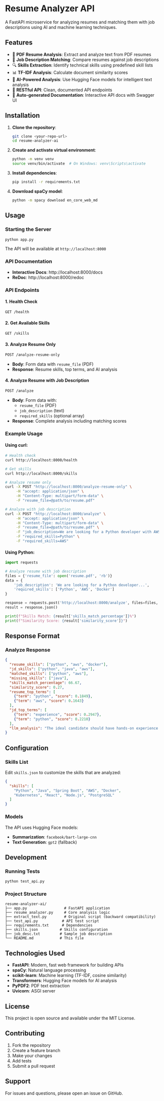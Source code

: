 # Resume Analyzer API

A FastAPI microservice for analyzing resumes and matching them with job descriptions using AI and machine learning techniques.

## Features

- 📄 **PDF Resume Analysis**: Extract and analyze text from PDF resumes
- 🎯 **Job Description Matching**: Compare resumes against job descriptions
- 🔍 **Skills Extraction**: Identify technical skills using predefined skill lists
- 📊 **TF-IDF Analysis**: Calculate document similarity scores
- 🤖 **AI-Powered Analysis**: Use Hugging Face models for intelligent text analysis
- 🚀 **RESTful API**: Clean, documented API endpoints
- 📖 **Auto-generated Documentation**: Interactive API docs with Swagger UI

## Installation

1. **Clone the repository**:
   ```bash
   git clone <your-repo-url>
   cd resume-analyzer-ai
   ```

2. **Create and activate virtual environment**:
   ```bash
   python -m venv venv
   source venv/bin/activate  # On Windows: venv\Scripts\activate
   ```

3. **Install dependencies**:
   ```bash
   pip install -r requirements.txt
   ```

4. **Download spaCy model**:
   ```bash
   python -m spacy download en_core_web_md
   ```

## Usage

### Starting the Server

```bash
python app.py
```

The API will be available at `http://localhost:8000`

### API Documentation

- **Interactive Docs**: http://localhost:8000/docs
- **ReDoc**: http://localhost:8000/redoc

### API Endpoints

#### 1. Health Check
```bash
GET /health
```

#### 2. Get Available Skills
```bash
GET /skills
```

#### 3. Analyze Resume Only
```bash
POST /analyze-resume-only
```
- **Body**: Form data with `resume_file` (PDF)
- **Response**: Resume skills, top terms, and AI analysis

#### 4. Analyze Resume with Job Description
```bash
POST /analyze
```
- **Body**: Form data with:
  - `resume_file` (PDF)
  - `job_description` (text)
  - `required_skills` (optional array)
- **Response**: Complete analysis including matching scores

### Example Usage

#### Using curl:

```bash
# Health check
curl http://localhost:8000/health

# Get skills
curl http://localhost:8000/skills

# Analyze resume only
curl -X POST "http://localhost:8000/analyze-resume-only" \
     -H "accept: application/json" \
     -H "Content-Type: multipart/form-data" \
     -F "resume_file=@path/to/resume.pdf"

# Analyze with job description
curl -X POST "http://localhost:8000/analyze" \
     -H "accept: application/json" \
     -H "Content-Type: multipart/form-data" \
     -F "resume_file=@path/to/resume.pdf" \
     -F "job_description=We are looking for a Python developer with AWS experience..." \
     -F "required_skills=Python" \
     -F "required_skills=AWS"
```

#### Using Python:

```python
import requests

# Analyze resume with job description
files = {'resume_file': open('resume.pdf', 'rb')}
data = {
    'job_description': 'We are looking for a Python developer...',
    'required_skills': ['Python', 'AWS', 'Docker']
}

response = requests.post('http://localhost:8000/analyze', files=files, data=data)
result = response.json()

print(f"Skills Match: {result['skills_match_percentage']}%")
print(f"Similarity Score: {result['similarity_score']}")
```

## Response Format

### Analyze Response
```json
{
  "resume_skills": ["python", "aws", "docker"],
  "jd_skills": ["python", "java", "aws"],
  "matched_skills": ["python", "aws"],
  "missing_skills": ["java"],
  "skills_match_percentage": 66.67,
  "similarity_score": 0.27,
  "resume_top_terms": [
    {"term": "python", "score": 0.1849},
    {"term": "aws", "score": 0.1643}
  ],
  "jd_top_terms": [
    {"term": "experience", "score": 0.2947},
    {"term": "python", "score": 0.2210}
  ],
  "llm_analysis": "The ideal candidate should have hands-on experience..."
}
```

## Configuration

### Skills List
Edit `skills.json` to customize the skills that are analyzed:

```json
{
  "skills": [
    "Python", "Java", "Spring Boot", "AWS", "Docker",
    "Kubernetes", "React", "Node.js", "PostgreSQL"
  ]
}
```

### Models
The API uses Hugging Face models:
- **Summarization**: `facebook/bart-large-cnn`
- **Text Generation**: `gpt2` (fallback)

## Development

### Running Tests
```bash
python test_api.py
```

### Project Structure
```
resume-analyzer-ai/
├── app.py                 # FastAPI application
├── resume_analyzer.py     # Core analysis logic
├── extract_text.py        # Original script (backward compatibility)
├── test_api.py           # API test script
├── requirements.txt      # Dependencies
├── skills.json          # Skills configuration
├── job_desc.txt         # Sample job description
└── README.md            # This file
```

## Technologies Used

- **FastAPI**: Modern, fast web framework for building APIs
- **spaCy**: Natural language processing
- **scikit-learn**: Machine learning (TF-IDF, cosine similarity)
- **Transformers**: Hugging Face models for AI analysis
- **PyPDF2**: PDF text extraction
- **Uvicorn**: ASGI server

## License

This project is open source and available under the MIT License.

## Contributing

1. Fork the repository
2. Create a feature branch
3. Make your changes
4. Add tests
5. Submit a pull request

## Support

For issues and questions, please open an issue on GitHub.